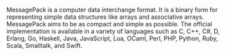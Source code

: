 MessagePack is a computer data interchange format. It is a binary form for representing simple data structures like arrays and associative arrays. MessagePack aims to be as compact and simple as possible. The official implementation is available in a variety of languages such as C, C++, C#, D, Erlang, Go, Haskell, Java, JavaScript, Lua, OCaml, Perl, PHP, Python, Ruby, Scala, Smalltalk, and Swift.